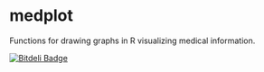 medplot
=======

Functions for drawing graphs in R visualizing medical information.

[![Bitdeli Badge](https://d2weczhvl823v0.cloudfront.net/crtahlin/medplot/trend.png)](https://bitdeli.com/free "Bitdeli Badge")
